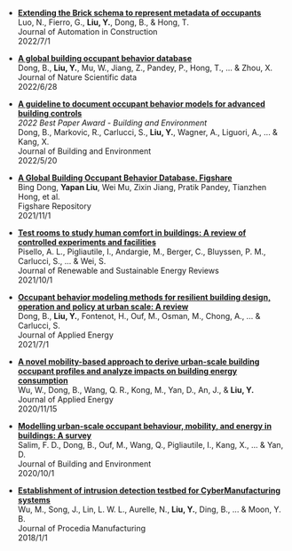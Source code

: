 [comment]: <> (Publication List)

*  [**Extending the Brick schema to represent metadata of occupants**](https://doi.org/10.1016/j.autcon.2022.104307)  
   Luo, N., Fierro, G., **Liu, Y.**, Dong, B., & Hong, T.  
	 Journal of Automation in Construction  
	 2022/7/1

*  [**A global building occupant behavior database**](https://doi.org/10.1038/s41597-022-01475-3)  
   Dong, B., **Liu, Y.**, Mu, W., Jiang, Z., Pandey, P., Hong, T., ... & Zhou, X.   
	 Journal of Nature Scientific data  
	 2022/6/28   

*  [**A guideline to document occupant behavior models for advanced building controls**](https://doi.org/10.1016/j.buildenv.2022.109195)  
   *2022 Best Paper Award - Building and Environment*  
	 Dong, B., Markovic, R., Carlucci, S., **Liu, Y.**, Wagner, A., Liguori, A., ... & Kang, X.  
	 Journal of Building and Environment  
	 2022/5/20   

*  [**A Global Building Occupant Behavior Database. Figshare**](https://doi.org/10.6084/m9.figshare.16920118.v6)  
   Bing Dong, **Yapan Liu**, Wei Mu, Zixin Jiang, Pratik Pandey, Tianzhen Hong, et al.  
	 Figshare Repository  
	 2021/11/1  

*  [**Test rooms to study human comfort in buildings: A review of controlled experiments and facilities**](https://doi.org/10.1016/j.rser.2021.111359)  
   Pisello, A. L., Pigliautile, I., Andargie, M., Berger, C., Bluyssen, P. M., Carlucci, S., ... & Wei, S.  
	 Journal of Renewable and Sustainable Energy Reviews  
	 2021/10/1   

*  [**Occupant behavior modeling methods for resilient building design, operation and policy at urban scale: A review**](https://doi.org/10.1016/j.apenergy.2021.116856)  
   Dong, B., **Liu, Y.**, Fontenot, H., Ouf, M., Osman, M., Chong, A., ... & Carlucci, S.  
	 Journal of Applied Energy  
	 2021/7/1   

*  [**A novel mobility-based approach to derive urban-scale building occupant profiles and analyze impacts on building energy consumption**](https://doi.org/10.1016/j.apenergy.2020.115656)  
   Wu, W., Dong, B., Wang, Q. R., Kong, M., Yan, D., An, J., & **Liu, Y.**  
	 Journal of Applied Energy  
	 2020/11/15   

*  [**Modelling urban-scale occupant behaviour, mobility, and energy in buildings: A survey**](https://doi.org/10.1016/j.buildenv.2020.106964)  
   Salim, F. D., Dong, B., Ouf, M., Wang, Q., Pigliautile, I., Kang, X., ... & Yan, D.  
	 Journal of Building and Environment  
	 2020/10/1   

* [**Establishment of intrusion detection testbed for CyberManufacturing systems**](https://doi.org/10.1016/j.promfg.2018.07.142)  
   Wu, M., Song, J., Lin, L. W. L., Aurelle, N., **Liu, Y.**, Ding, B., ... & Moon, Y. B.  
	 Journal of Procedia Manufacturing  
	 2018/1/1  